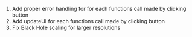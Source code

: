 1. Add proper error handling for for each functions call made by clicking button
2. Add updateUI for each functions call made by clicking button
3. Fix Black Hole scaling for larger resolutions
